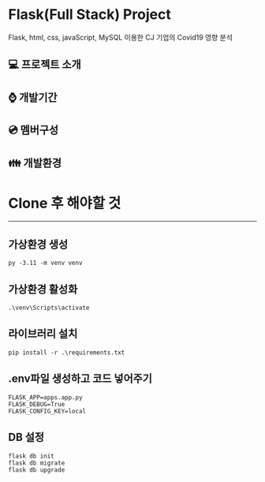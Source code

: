 # Flask(Full Stack) Project 
Flask, html, css, javaScript, MySQL 이용한 CJ 기업의 Covid19 영향 분석

## :computer: 프로젝트 소개


## :watch: 개발기간

## :cd: 멤버구성

## :family: 개발환경





# Clone 후 해야할 것

---

## 가상환경 생성

```
py -3.11 -m venv venv
```

## 가상환경 활성화

```
.\venv\Scripts\activate
```

## 라이브러리 설치

```
pip install -r .\requirements.txt
```

## .env파일 생성하고 코드 넣어주기

```
FLASK_APP=apps.app.py
FLASK_DEBUG=True
FLASK_CONFIG_KEY=local
```

## DB 설정

```
flask db init
flask db migrate
flask db upgrade
```
